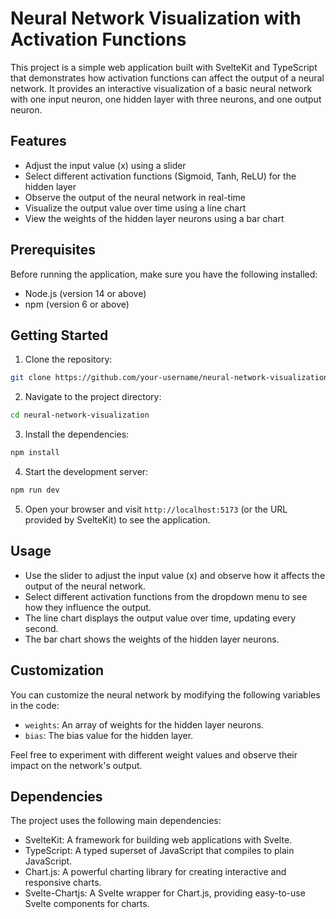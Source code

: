 # Neural Network Visualization with Activation Functions

This project is a simple web application built with SvelteKit and TypeScript that demonstrates how activation functions can affect the output of a neural network. It provides an interactive visualization of a basic neural network with one input neuron, one hidden layer with three neurons, and one output neuron.

## Features

- Adjust the input value (x) using a slider
- Select different activation functions (Sigmoid, Tanh, ReLU) for the hidden layer
- Observe the output of the neural network in real-time
- Visualize the output value over time using a line chart
- View the weights of the hidden layer neurons using a bar chart

## Prerequisites

Before running the application, make sure you have the following installed:

- Node.js (version 14 or above)
- npm (version 6 or above)

## Getting Started

1. Clone the repository:

```bash
git clone https://github.com/your-username/neural-network-visualization.git
```

2. Navigate to the project directory:

```bash
cd neural-network-visualization
```

3. Install the dependencies:

```bash
npm install
```

4. Start the development server:

```bash
npm run dev
```

5. Open your browser and visit `http://localhost:5173` (or the URL provided by SvelteKit) to see the application.

## Usage

- Use the slider to adjust the input value (x) and observe how it affects the output of the neural network.
- Select different activation functions from the dropdown menu to see how they influence the output.
- The line chart displays the output value over time, updating every second.
- The bar chart shows the weights of the hidden layer neurons.

## Customization

You can customize the neural network by modifying the following variables in the code:

- `weights`: An array of weights for the hidden layer neurons.
- `bias`: The bias value for the hidden layer.

Feel free to experiment with different weight values and observe their impact on the network's output.

## Dependencies

The project uses the following main dependencies:

- SvelteKit: A framework for building web applications with Svelte.
- TypeScript: A typed superset of JavaScript that compiles to plain JavaScript.
- Chart.js: A powerful charting library for creating interactive and responsive charts.
- Svelte-Chartjs: A Svelte wrapper for Chart.js, providing easy-to-use Svelte components for charts.
